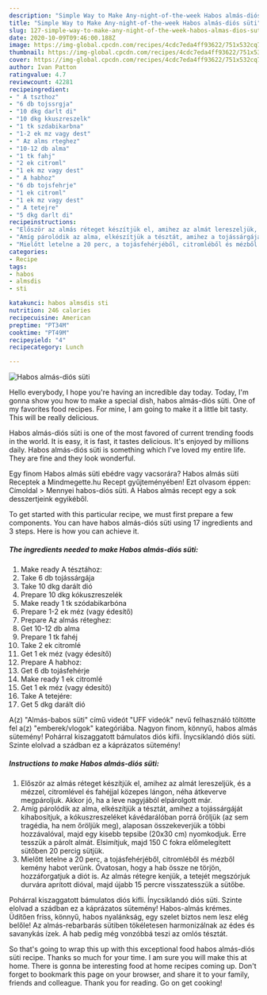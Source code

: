 ```yaml
---
description: "Simple Way to Make Any-night-of-the-week Habos almás-diós süti"
title: "Simple Way to Make Any-night-of-the-week Habos almás-diós süti"
slug: 127-simple-way-to-make-any-night-of-the-week-habos-almas-dios-suti
date: 2020-10-09T09:46:00.188Z
image: https://img-global.cpcdn.com/recipes/4cdc7eda4ff93622/751x532cq70/habos-almas-dios-suti-recept-foto.jpg
thumbnail: https://img-global.cpcdn.com/recipes/4cdc7eda4ff93622/751x532cq70/habos-almas-dios-suti-recept-foto.jpg
cover: https://img-global.cpcdn.com/recipes/4cdc7eda4ff93622/751x532cq70/habos-almas-dios-suti-recept-foto.jpg
author: Ivan Patton
ratingvalue: 4.7
reviewcount: 42281
recipeingredient:
- " A tszthoz"
- "6 db tojssrgja"
- "10 dkg darlt di"
- "10 dkg kkuszreszelk"
- "1 tk szdabikarbna"
- "1-2 ek mz vagy dest"
- " Az alms rteghez"
- "10-12 db alma"
- "1 tk fahj"
- "2 ek citroml"
- "1 ek mz vagy dest"
- " A habhoz"
- "6 db tojsfehrje"
- "1 ek citroml"
- "1 ek mz vagy dest"
- " A tetejre"
- "5 dkg darlt di"
recipeinstructions:
- "Először az almás réteget készítjük el, amihez az almát lereszeljük, és a mézzel, citromlével és fahéjjal közepes lángon, néha átkeverve megpároljuk. Akkor jó, ha a leve nagyjából elpárolgott már."
- "Amíg párolódik az alma, elkészítjük a tésztát, amihez a tojássárgáját kihabosítjuk, a kókuszreszeléket kávédarálóban porrá őröljük (az sem tragédia, ha nem őröljük meg), alaposan összekeverjük a többi hozzávalóval, majd egy kisebb tepsibe (20x30 cm) nyomkodjuk. Erre tesszük a párolt almát. Elsimítjuk, majd 150 C fokra előmelegített sütőben 20 percig sütjük."
- "Mielőtt letelne a 20 perc, a tojásfehérjéből, citromléből és mézből kemény habot verünk. Óvatosan, hogy a hab össze ne törjön, hozzáforgatjuk a diót is. Az almás rétegre kenjük, a tetejét megszórjuk durvára aprított dióval, majd újabb 15 percre visszatesszük a sütőbe."
categories:
- Recipe
tags:
- habos
- almsdis
- sti

katakunci: habos almsdis sti 
nutrition: 246 calories
recipecuisine: American
preptime: "PT34M"
cooktime: "PT49M"
recipeyield: "4"
recipecategory: Lunch

---
```



![Habos almás-diós süti](https://img-global.cpcdn.com/recipes/4cdc7eda4ff93622/751x532cq70/habos-almas-dios-suti-recept-foto.jpg)

Hello everybody, I hope you're having an incredible day today. Today, I'm gonna show you how to make a special dish, habos almás-diós süti. One of my favorites food recipes. For mine, I am going to make it a little bit tasty. This will be really delicious.

Habos almás-diós süti is one of the most favored of current trending foods in the world. It is easy, it is fast, it tastes delicious. It's enjoyed by millions daily. Habos almás-diós süti is something which I've loved my entire life. They are fine and they look wonderful.

Egy finom Habos almás süti ebédre vagy vacsorára? Habos almás süti Receptek a Mindmegette.hu Recept gyűjteményében! Ezt olvasom éppen: Címoldal &gt; Mennyei habos-diós süti. A Habos almás recept egy a sok desszertjeink egyikéből.


To get started with this particular recipe, we must first prepare a few components. You can have habos almás-diós süti using 17 ingredients and 3 steps. Here is how you can achieve it.

<!--inarticleads1-->

##### The ingredients needed to make Habos almás-diós süti:

1. Make ready  A tésztához:
1. Take 6 db tojássárgája
1. Take 10 dkg darált dió
1. Prepare 10 dkg kókuszreszelék
1. Make ready 1 tk szódabikarbóna
1. Prepare 1-2 ek méz (vagy édesítő)
1. Prepare  Az almás réteghez:
1. Get 10-12 db alma
1. Prepare 1 tk fahéj
1. Take 2 ek citromlé
1. Get 1 ek méz (vagy édesítő)
1. Prepare  A habhoz:
1. Get 6 db tojásfehérje
1. Make ready 1 ek citromlé
1. Get 1 ek méz (vagy édesítő)
1. Take  A tetejére:
1. Get 5 dkg darált dió


A(z) &#34;Almás-babos süti&#34; című videót &#34;UFF videók&#34; nevű felhasználó töltötte fel a(z) &#34;emberek/vlogok&#34; kategóriába. Nagyon finom, könnyű, habos almás sütemény! Pohárral kiszaggatott bámulatos diós kifli. Ínycsiklandó diós süti. Szinte elolvad a szádban ez a káprázatos sütemény! 

<!--inarticleads2-->

##### Instructions to make Habos almás-diós süti:

1. Először az almás réteget készítjük el, amihez az almát lereszeljük, és a mézzel, citromlével és fahéjjal közepes lángon, néha átkeverve megpároljuk. Akkor jó, ha a leve nagyjából elpárolgott már.
1. Amíg párolódik az alma, elkészítjük a tésztát, amihez a tojássárgáját kihabosítjuk, a kókuszreszeléket kávédarálóban porrá őröljük (az sem tragédia, ha nem őröljük meg), alaposan összekeverjük a többi hozzávalóval, majd egy kisebb tepsibe (20x30 cm) nyomkodjuk. Erre tesszük a párolt almát. Elsimítjuk, majd 150 C fokra előmelegített sütőben 20 percig sütjük.
1. Mielőtt letelne a 20 perc, a tojásfehérjéből, citromléből és mézből kemény habot verünk. Óvatosan, hogy a hab össze ne törjön, hozzáforgatjuk a diót is. Az almás rétegre kenjük, a tetejét megszórjuk durvára aprított dióval, majd újabb 15 percre visszatesszük a sütőbe.


Pohárral kiszaggatott bámulatos diós kifli. Ínycsiklandó diós süti. Szinte elolvad a szádban ez a káprázatos sütemény! Habos-almás krémes. Üdítően friss, könnyű, habos nyalánkság, egy szelet biztos nem lesz elég belőle! Az almás-rebarbarás sütiben tökéletesen harmonizálnak az édes és savanykás ízek. A hab pedig még vonzóbbá teszi az omlós tésztát. 

So that's going to wrap this up with this exceptional food habos almás-diós süti recipe. Thanks so much for your time. I am sure you will make this at home. There is gonna be interesting food at home recipes coming up. Don't forget to bookmark this page on your browser, and share it to your family, friends and colleague. Thank you for reading. Go on get cooking!
